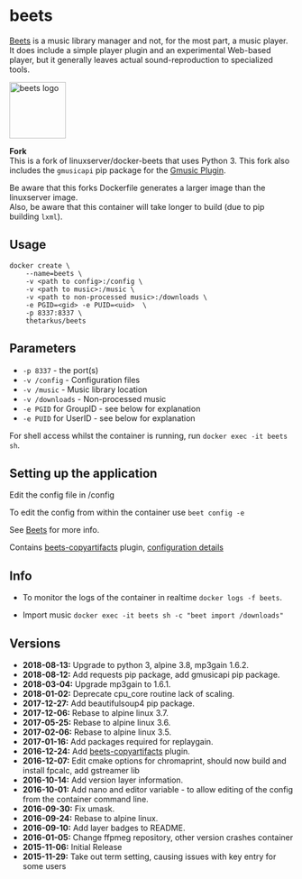 # beets

[Beets](http://beets.io) is a music library manager and not, for the most part, a music player. It does include a simple player plugin and an experimental Web-based player, but it generally leaves actual sound-reproduction to specialized tools.

<img src="https://github.com/thetarkus/docker-beets/raw/master/beet.png" alt="beets logo" width="100px"/>

**Fork**  
This is a fork of linuxserver/docker-beets that uses Python 3. This fork also includes the `gmusicapi` pip package for the [Gmusic Plugin](https://beets.readthedocs.io/en/v1.4.7/plugins/gmusic.html).

Be aware that this forks Dockerfile generates a larger image than the linuxserver image.  
Also, be aware that this container will take longer to build (due to pip building `lxml`).


## Usage

```
docker create \
    --name=beets \
    -v <path to config>:/config \
    -v <path to music>:/music \
    -v <path to non-processed music>:/downloads \
    -e PGID=<gid> -e PUID=<uid>  \
    -p 8337:8337 \
    thetarkus/beets
```

## Parameters

* `-p 8337` - the port(s)
* `-v /config` - Configuration files
* `-v /music` - Music library location
* `-v /downloads` - Non-processed music
* `-e PGID` for GroupID - see below for explanation
* `-e PUID` for UserID - see below for explanation

For shell access whilst the container is running, run `docker exec -it beets sh`.


## Setting up the application

Edit the config file in /config

To edit the config from within the container use `beet config -e`

See [Beets](http://beets.io) for more info.

Contains [beets-copyartifacts](https://github.com/sbarakat/beets-copyartifacts) plugin, [configuration details](https://github.com/sbarakat/beets-copyartifacts#configuration)


## Info

* To monitor the logs of the container in realtime `docker logs -f beets`.

* Import music `docker exec -it beets sh -c "beet import /downloads"`


## Versions

+ **2018-08-13:** Upgrade to python 3, alpine 3.8, mp3gain 1.6.2.
+ **2018-08-12:** Add requests pip package, add gmusicapi pip package.
+ **2018-03-04:** Upgrade mp3gain to 1.6.1.
+ **2018-01-02:** Deprecate cpu_core routine lack of scaling.
+ **2017-12-27:** Add beautifulsoup4 pip package.
+ **2017-12-06:** Rebase to alpine linux 3.7.
+ **2017-05-25:** Rebase to alpine linux 3.6.
+ **2017-02-06:** Rebase to alpine linux 3.5.
+ **2017-01-16:** Add packages required for replaygain.
+ **2016-12-24:** Add [beets-copyartifacts](https://github.com/sbarakat/beets-copyartifacts) plugin.
+ **2016-12-07:** Edit cmake options for chromaprint, should now build and install fpcalc, add gstreamer lib
+ **2016-10-14:** Add version layer information.
+ **2016-10-01:** Add nano and editor variable - to allow editing of the config from the container command line.
+ **2016-09-30:** Fix umask.
+ **2016-09-24:** Rebase to alpine linux.
+ **2016-09-10:** Add layer badges to README.
+ **2016-01-05:** Change ffpmeg repository, other version crashes container
+ **2015-11-06:** Initial Release
+ **2015-11-29:** Take out term setting, causing issues with key entry for some users

